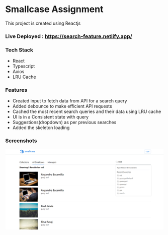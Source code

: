 # Smallcase Assignment

This project is created using Reactjs

### Live Deployed : https://search-feature.netlify.app/

### Tech Stack

- React
- Typescript
- Axios
- LRU Cache

### Features

- Created input to fetch data from API for a search query
- Added debounce to make efficient API requests
- Cached the most recent search queries and their data using LRU cache
- UI is in a Consistent state with query
- Suggestions(dropdown) as per previous searches
- Added the skeleton loading

### Screenshots

![screenshot](https://raw.githubusercontent.com/sujitIwale/search-app/main/public/ui-screenshot.png)
